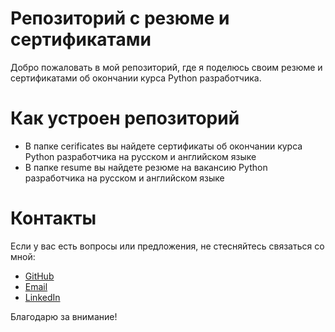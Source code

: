 # Репозиторий с резюме и сертификатами

Добро пожаловать в мой репозиторий, где я поделюсь своим резюме и сертификатами об окончании курса Python разработчика.

# Как устроен репозиторий

- В папке cerificates вы найдете сертификаты об окончании курса Python разработчика на русском и английском языке
- В папке resume вы найдете резюме на вакансию Python разработчика на русском и английском языке

# Контакты

Если у вас есть вопросы или предложения, не стесняйтесь связаться со мной:

- [GitHub](https://github.com/GrigoriyKruchinin)
- [Email](gkruchinin75@gmail.com)
- [LinkedIn](https://www.linkedin.com/in/grigoriy-kruchinin/)

Благодарю за внимание!
